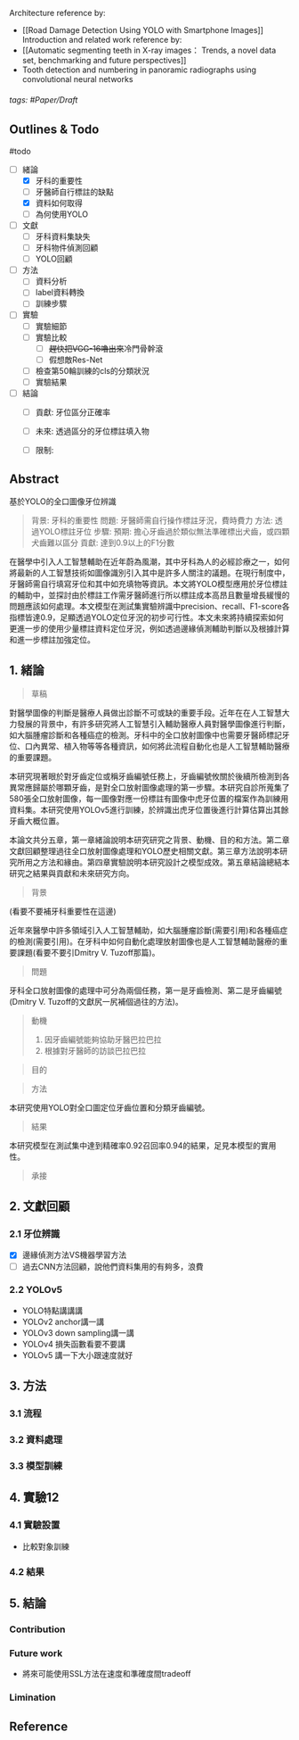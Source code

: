 Architecture reference by: 
- [[Road Damage Detection Using YOLO with Smartphone Images]]
Introduction and related work reference by:
- [[Automatic segmenting teeth in X-ray images： Trends, a novel data set, benchmarking and future perspectives]]
- Tooth detection and numbering in panoramic radiographs using convolutional neural networks


###### tags: #Paper/Draft

## Outlines & Todo
#todo
- [ ] 緒論
	- [x] 牙科的重要性
	- [ ] 牙醫師自行標註的缺點
	- [x] 資料如何取得
	- [ ] 為何使用YOLO
- [ ] 文獻
	- [ ] 牙科資料集缺失
	- [ ] 牙科物件偵測回顧
	- [ ] YOLO回顧
- [ ] 方法
	- [ ] 資料分析
	- [ ] label資料轉換
	- [ ] 訓練步驟
- [ ] 實驗
	- [ ] 實驗細節
	- [ ] 實驗比較
		- [ ] ~~趕快把VGG-16嚕出來~~冷門骨幹滾
		- [ ] 假想敵Res-Net
	- [ ] 檢查第50輪訓練的cls的分類狀況
	- [ ] 實驗結果
- [ ] 結論
	- [ ] 貢獻: 牙位區分正確率
	- [ ] 未來: 透過區分的牙位標註填入物
	- [ ] 限制: 


## Abstract
基於YOLO的全口圖像牙位辨識

> 背景: 牙科的重要性
> 問題: 牙醫師需自行操作標註牙況，費時費力
> 方法: 透過YOLO標註牙位
> 步驟: 
> 預期: 擔心牙齒過於類似無法準確標出犬齒，或四顆犬齒難以區分
> 貢獻: 達到0.9以上的F1分數

在醫學中引入人工智慧輔助在近年蔚為風潮，其中牙科為人的必經診療之一，如何將最新的人工智慧技術如圖像識別引入其中是許多人關注的議題。在現行制度中，牙醫師需自行填寫牙位和其中如充填物等資訊。本文將YOLO模型應用於牙位標註的輔助中，並探討由於標註工作需牙醫師進行所以標註成本高昂且數量增長緩慢的問題應該如何處理。本文模型在測試集實驗辨識中precision、recall、F1-score各指標皆達0.9，足顯透過YOLO定位牙況的初步可行性。本文未來將持續探索如何更進一步的使用少量標註資料定位牙況，例如透過邊緣偵測輔助判斷以及根據計算和進一步標註加強定位。

## 1. 緒論
> 草稿

對醫學圖像的判斷是醫療人員做出診斷不可或缺的重要手段。近年在在人工智慧大力發展的背景中，有許多研究將人工智慧引入輔助醫療人員對醫學圖像進行判斷，如大腦腫瘤診斷和各種癌症的檢測。牙科中的全口放射圖像中也需要牙醫師標記牙位、口內異常、植入物等等各種資訊，如何將此流程自動化也是人工智慧輔助醫療的重要課題。

本研究現著眼於對牙齒定位或稱牙齒編號任務上，牙齒編號攸關於後續所檢測到各異常應歸屬於哪顆牙齒，是對全口放射圖像處理的第一步驟。本研究自診所蒐集了580張全口放射圖像，每一圖像對應一份標註有圖像中虎牙位置的檔案作為訓練用資料集。本研究使用YOLOv5進行訓練，於辨識出虎牙位置後進行計算估算出其餘牙齒大概位置。

本論文共分五章，第一章緒論說明本研究研究之背景、動機、目的和方法。第二章文獻回顧整理過往全口放射圖像處理和YOLO歷史相關文獻。第三章方法說明本研究所用之方法和緣由。第四章實驗說明本研究設計之模型成效。第五章結論總結本研究之結果與貢獻和未來研究方向。

> 背景

(看要不要補牙科重要性在這邊)

近年來醫學中許多領域引入人工智慧輔助，如大腦腫瘤診斷(需要引用)和各種癌症的檢測(需要引用)。在牙科中如何自動化處理放射圖像也是人工智慧輔助醫療的重要課題(看要不要引Dmitry V. Tuzoff那篇)。

> 問題

牙科全口放射圖像的處理中可分為兩個任務，第一是牙齒檢測、第二是牙齒編號(Dmitry V. Tuzoff的文獻尻一尻補個過往的方法)。

> 動機
> 1. 因牙齒編號能夠協助牙醫巴拉巴拉
> 2. 根據對牙醫師的訪談巴拉巴拉

> 目的

> 方法

本研究使用YOLO對全口圖定位牙齒位置和分類牙齒編號。

> 結果

本研究模型在測試集中達到精確率0.92召回率0.94的結果，足見本模型的實用性。

> 承接
## 2. 文獻回顧

### 2.1 牙位辨識

- [x] 邊緣偵測方法VS機器學習方法
- [ ] 過去CNN方法回顧，說他們資料集用的有夠多，浪費
### 2.2 YOLOv5
- YOLO特點講講講
- YOLOv2 anchor講一講
- YOLOv3 down sampling講一講
- YOLOv4 損失函數看要不要講
- YOLOv5 講一下大小跟速度就好
## 3. 方法
### 3.1 流程
### 3.2 資料處理
### 3.3 模型訓練
## 4. 實驗12
### 4.1 實驗設置
- 比較對象訓練
### 4.2 結果

## 5. 結論
### Contribution
### Future work
- 將來可能使用SSL方法在速度和準確度間tradeoff
### Limination
## Reference